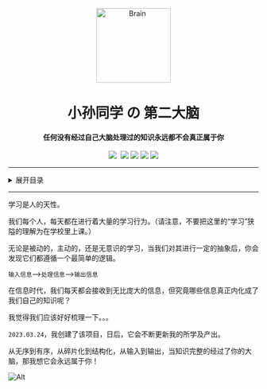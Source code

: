<div align="center">
<img src="https://cdn.jsdelivr.net/gh/sun0225SUN/Brain/assets/images/logo.png" alt="Brain" width="150" />
<h1>小孙同学 の 第二大脑</h1>
<h4>任何没有经过自己大脑处理过的知识永远都不会真正属于你</h4>
<img src="https://wakatime.com/badge/user/42d0678c-368b-448b-9a77-5d21c5b55352/project/e45565e9-6bc6-46c2-aec9-0d7620137253.svg" />
<img href="https://github.com/sun0225SUN/Brain/blob/main/LICENSE?style=plastic" />
<img src="https://img.shields.io/github/stars/sun0225SUN/Brain?style=plastic" />
<img src="https://img.shields.io/github/forks/sun0225SUN/Brain?style=plastic" />
<img src="https://img.shields.io/github/license/sun0225SUN/Brain?style=plastic" />
<img src="https://img.shields.io/github/last-commit/sun0225SUN/Brain?style=plastic" />
</div>

---

<details>
<summary>展开目录</summary>

- Web 开发
  - 写在前面
    - [console.log("Hello World")](https://brain.sunguoqi.com/pages/9de702/)
  - 前端开发
    - 写在前面
      - [前端开发简史](https://brain.sunguoqi.com/pages/9207e1/)
      - [前端学习路线](https://brain.sunguoqi.com/pages/0ef920/)
    - 前端基础
  - 后端开发
    - Python
    - Java
- CS 基础
  - 写在前面
  - 数据结构
  - 计算机网路
  - ...
- 人工智能
  - 写在前面
  - 数学基础
- 实用英语
  - 单词
  - 语法
  - 阅读
  - 写作
- 求职面试
  - 相关资源
- 程序人生
  - 程序人生
    - [王小波](https://brain.sunguoqi.com/pages/1e60df/)
    - [求伯君](https://brain.sunguoqi.com/pages/b26ced/)
    - [雷军](https://brain.sunguoqi.com/pages/8f67ac/)
    - [尤雨溪](https://brain.sunguoqi.com/pages/952abc/)
    - [花果山大圣](https://brain.sunguoqi.com/pages/313e53/)
- 相关资源

</details>

---

学习是人的天性。

我们每个人，每天都在进行着大量的学习行为。（请注意，不要把这里的“学习”狭隘的理解为在学校里上课。）

无论是被动的，主动的，还是无意识的学习，当我们对其进行一定的抽象后，你会发现它们都遵循一个最简单的逻辑。

`输入信息`——>`处理信息`——>`输出信息`

在信息时代，我们每天都会接收到无比庞大的信息，但究竟哪些信息真正内化成了我们自己的知识呢？

我觉得我们应该好好梳理一下。。。

`2023.03.24`，我创建了该项目，日后，它会不断更新我的所学及产出。

从无序到有序，从碎片化到结构化，从输入到输出，当知识完整的经过了你的大脑，那我想它会永远属于你！

![Alt](https://repobeats.axiom.co/api/embed/257eac0553b07078702518d52bc7431988f6f446.svg "Repobeats analytics image")
